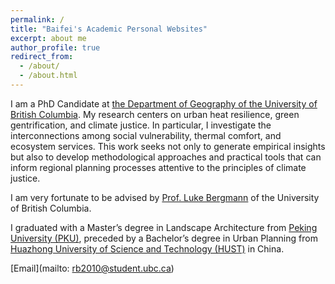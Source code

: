 ```yaml
---
permalink: /
title: "Baifei's Academic Personal Websites"
excerpt: about me
author_profile: true
redirect_from: 
  - /about/
  - /about.html
---
```


I am a PhD Candidate at [the Department of Geography of the University of British Columbia](https://geog.ubc.ca/profile/baifei-ren/).  My research centers on urban heat resilience, green gentrification, and climate justice. In particular, I investigate the interconnections among social vulnerability, thermal comfort, and ecosystem services. This work seeks not only to generate empirical insights but also to develop methodological approaches and practical tools that can inform regional planning processes attentive to the principles of climate justice.

I am very fortunate to be advised by [Prof. Luke Bergmann](https://geog.ubc.ca/profile/luke-bergmann/) of the University of British Columbia.

I graduated with a Master’s degree in Landscape Architecture from [Peking University (PKU)](https://english.pku.edu.cn/about.html), preceded by a Bachelor’s degree in Urban Planning from [Huazhong University of Science and Technology (HUST)](https://english.hust.edu.cn/ABOUT/HUST_at_a_Glance.html) in China.

[Email](mailto: rb2010@student.ubc.ca)



